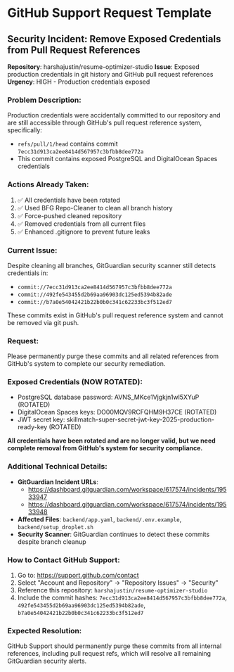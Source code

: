 # GitHub Support Request Template

## Security Incident: Remove Exposed Credentials from Pull Request References

**Repository**: harshajustin/resume-optimizer-studio
**Issue**: Exposed production credentials in git history and GitHub pull request references
**Urgency**: HIGH - Production credentials exposed

### Problem Description:
Production credentials were accidentally committed to our repository and are still accessible through GitHub's pull request reference system, specifically:
- `refs/pull/1/head` contains commit `7ecc31d913ca2ee8414d567957c3bfbb8dee772a`
- This commit contains exposed PostgreSQL and DigitalOcean Spaces credentials

### Actions Already Taken:
1. ✅ All credentials have been rotated
2. ✅ Used BFG Repo-Cleaner to clean all branch history
3. ✅ Force-pushed cleaned repository
4. ✅ Removed credentials from all current files
5. ✅ Enhanced .gitignore to prevent future leaks

### Current Issue:
Despite cleaning all branches, GitGuardian security scanner still detects credentials in:
- `commit://7ecc31d913ca2ee8414d567957c3bfbb8dee772a`
- `commit://492fe543455d2b69aa96903dc125ed5394b82ade`  
- `commit://b7a0e54042421b22b0b0c341c62233bc3f512ed7`

These commits exist in GitHub's pull request reference system and cannot be removed via git push.

### Request:
Please permanently purge these commits and all related references from GitHub's system to complete our security remediation.

### Exposed Credentials (NOW ROTATED):
- PostgreSQL database password: AVNS_MKce1Vjgkjn1wl5XYuP (ROTATED)
- DigitalOcean Spaces keys: DO00MQV9RCFQHM9H37CE (ROTATED)
- JWT secret key: skillmatch-super-secret-jwt-key-2025-production-ready-key (ROTATED)

**All credentials have been rotated and are no longer valid, but we need complete removal from GitHub's system for security compliance.**

### Additional Technical Details:
- **GitGuardian Incident URLs**: 
  - https://dashboard.gitguardian.com/workspace/617574/incidents/19533947
  - https://dashboard.gitguardian.com/workspace/617574/incidents/19533948
- **Affected Files**: `backend/app.yaml`, `backend/.env.example`, `backend/setup_droplet.sh`
- **Security Scanner**: GitGuardian continues to detect these commits despite branch cleanup

### How to Contact GitHub Support:
1. Go to: https://support.github.com/contact
2. Select "Account and Repository" → "Repository Issues" → "Security"
3. Reference this repository: `harshajustin/resume-optimizer-studio`
4. Include the commit hashes: `7ecc31d913ca2ee8414d567957c3bfbb8dee772a`, `492fe543455d2b69aa96903dc125ed5394b82ade`, `b7a0e54042421b22b0b0c341c62233bc3f512ed7`

### Expected Resolution:
GitHub Support should permanently purge these commits from all internal references, including pull request refs, which will resolve all remaining GitGuardian security alerts.
